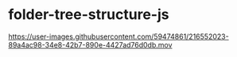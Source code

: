 # folder-tree-structure-js

https://user-images.githubusercontent.com/59474861/216552023-89a4ac98-34e8-42b7-890e-4427ad76d0db.mov

